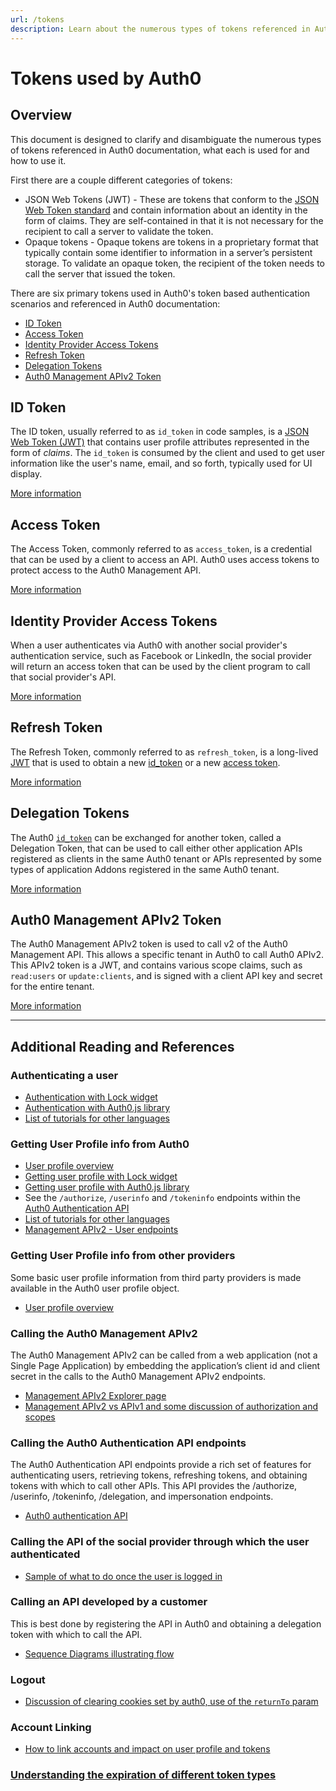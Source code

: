 ```yaml
---
url: /tokens
description: Learn about the numerous types of tokens referenced in Auth0 documentation, what each is used for and how to use it.
---
```


# Tokens used by Auth0

## Overview

This document is designed to clarify and disambiguate the numerous types of tokens referenced in Auth0 documentation, what each is used for and how to use it.

First there are a couple different categories of tokens:

* JSON Web Tokens (JWT) - These are tokens that conform to the [JSON Web Token standard](/jwt) and contain information about an identity in the form of claims.  They are self-contained in that it is not necessary for the recipient to call a server to validate the token.
* Opaque tokens - Opaque tokens are tokens in a proprietary format that typically contain some identifier to information in a server’s persistent storage.  To validate an opaque token, the recipient of the token needs to call the server that issued the token.

There are six primary tokens used in Auth0's token based authentication scenarios and referenced in Auth0 documentation:

- [ID Token](#id-token)
- [Access Token](#access-token)
- [Identity Provider Access Tokens](#identity-provider-access-tokens)
- [Refresh Token](#refresh-token)
- [Delegation Tokens](#delegation-tokens)
- [Auth0 Management APIv2 Token](#auth0-management-apiv2-token)

## ID Token

The ID token, usually referred to as `id_token` in code samples, is a [JSON Web Token (JWT)](/jwt) that contains user profile attributes represented in the form of _claims_. The `id_token` is consumed by the client and used to get user information like the user's name, email, and so forth, typically used for UI display.

[More information](/tokens/id_token)

## Access Token

The Access Token, commonly referred to as `access_token`, is a credential that can be used by a client to access an API. Auth0 uses access tokens to protect access to the Auth0 Management API.

[More information](/tokens/access_token)

## Identity Provider Access Tokens

When a user authenticates via Auth0 with another social provider's authentication service, such as Facebook or LinkedIn, the social provider will return an access token that can be used by the client program to call that social provider's API.

[More information](/tokens/idp)

## Refresh Token

The Refresh Token, commonly referred to as `refresh_token`, is a long-lived [JWT](/jwt) that is used to obtain a new [id_token](#id-token) or a new [access token](#access-token).

[More information](/tokens/refresh-token)

## Delegation Tokens

The Auth0 [`id_token`](#id-token) can be exchanged for another token, called a Delegation Token, that can be used to call either other application APIs registered as clients in the same Auth0 tenant or APIs represented by some types of application Addons registered in the same Auth0 tenant.

[More information](/tokens/delegation)

## Auth0 Management APIv2 Token

The Auth0 Management APIv2 token is used to call v2 of the Auth0 Management API.  This allows a specific tenant in Auth0 to call Auth0 APIv2.  This APIv2 token is a JWT, and contains various scope claims, such as `read:users` or `update:clients`, and is signed with a client API key and secret for the entire tenant.

[More information](/api/v2/tokens)

---

## Additional Reading and References

### Authenticating a user

* [Authentication with Lock widget](/libraries/lock)
* [Authentication with Auth0.js library](https://github.com/auth0/auth0.js)
* [List of tutorials for other languages](/tutorials)

### Getting User Profile info from Auth0

* [User profile overview](/user-profile)
* [Getting user profile with Lock widget](/libraries/lock)
* [Getting user profile with Auth0.js library](https://github.com/auth0/auth0.js)
* See the `/authorize`, `/userinfo` and `/tokeninfo` endpoints within the [Auth0 Authentication API](/auth-api)
* [List of tutorials for other languages](/tutorials)
* [Management APIv2 - User endpoints](/api/v2)

### Getting User Profile info from other providers

Some basic user profile information from third party providers is made available in the Auth0 user profile object.

* [User profile overview](/user-profile)

### Calling the Auth0 Management APIv2

The Auth0 Management APIv2 can be called from a web application (not a Single Page Application) by embedding the application’s client id and client secret in the calls to the Auth0 Management APIv2 endpoints.

* [Management APIv2 Explorer page](/api/v2)
* [Management APIv2 vs APIv1 and some discussion of authorization and scopes](/api/v2/changes)

### Calling the Auth0 Authentication API endpoints

The Auth0 Authentication API endpoints provide a rich set of features for authenticating users, retrieving tokens, refreshing tokens, and obtaining tokens with which to call other APIs. This API provides the /authorize, /userinfo, /tokeninfo, /delegation, and  impersonation endpoints.

* [Auth0 authentication API](/auth-api)

### Calling the API of the social provider through which the user authenticated

* [Sample of what to do once the user is logged in](/what-to-do-once-the-user-is-logged-in)

### Calling an API developed by a customer

This is best done by registering the API in Auth0 and obtaining a delegation token with which to call the API.

* [Sequence Diagrams illustrating flow](/sequence-diagrams)

### Logout

* [Discussion of clearing cookies set by auth0, use of the `returnTo` param](/logout)

### Account Linking

* [How to link accounts and impact on user profile and tokens](/link-accounts)

### [Understanding the expiration of different token types](/security/token-exp)
